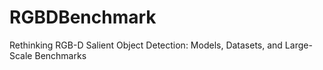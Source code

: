 # RGBDBenchmark
Rethinking RGB-D Salient Object Detection: Models, Datasets, and Large-Scale Benchmarks
